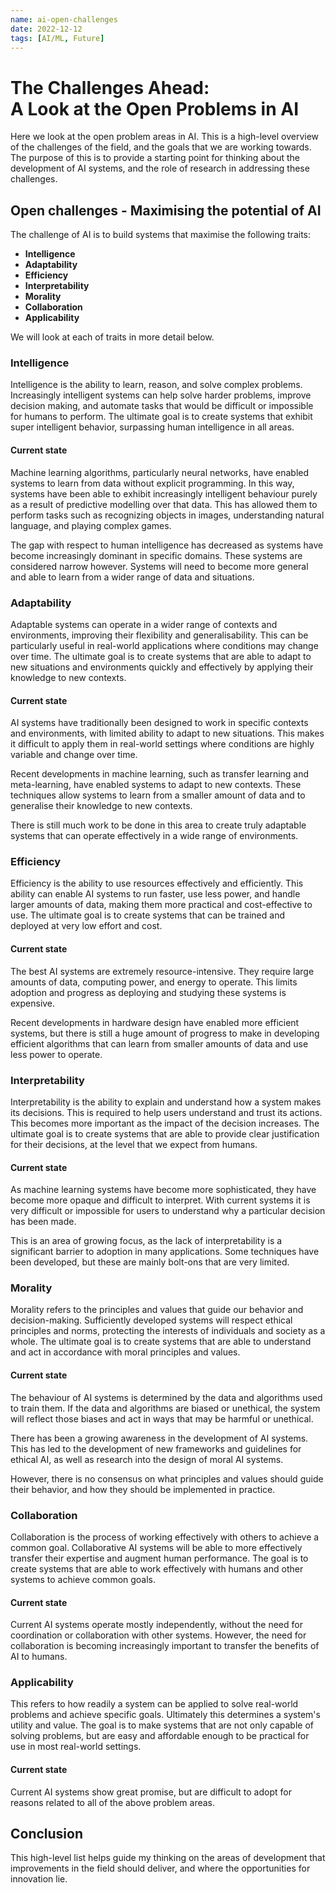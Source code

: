 ```yaml
---
name: ai-open-challenges
date: 2022-12-12
tags: [AI/ML, Future]
---
```


# The Challenges Ahead:<br />A Look at the Open Problems in AI

Here we look at the open problem areas in AI. This is a high-level overview of the challenges of the field, and the goals that we are working towards. The purpose of this is to provide a starting point for thinking about the development of AI systems, and the role of research in addressing these challenges.

## Open challenges - Maximising the potential of AI

The challenge of AI is to build systems that maximise the following traits:

- **Intelligence**
- **Adaptability**
- **Efficiency**
- **Interpretability**
- **Morality**
- **Collaboration**
- **Applicability**

We will look at each of traits in more detail below.

### Intelligence

Intelligence is the ability to learn, reason, and solve complex problems. Increasingly intelligent systems can help solve harder problems, improve decision making, and automate tasks that would be difficult or impossible for humans to perform. The ultimate goal is to create systems that exhibit super intelligent behavior, surpassing human intelligence in all areas.

#### Current state

Machine learning algorithms, particularly neural networks, have enabled systems to learn from data without explicit programming. In this way, systems have been able to exhibit increasingly intelligent behaviour purely as a result of predictive modelling over that data. This has allowed them to perform tasks such as recognizing objects in images, understanding natural language, and playing complex games.

The gap with respect to human intelligence has decreased as systems have become increasingly dominant in specific domains. These systems are considered narrow however. Systems will need to become more general and able to learn from a wider range of data and situations.

### Adaptability

Adaptable systems can operate in a wider range of contexts and environments, improving their flexibility and generalisability. This can be particularly useful in real-world applications where conditions may change over time. The ultimate goal is to create systems that are able to adapt to new situations and environments quickly and effectively by applying their knowledge to new contexts.

#### Current state

AI systems have traditionally been designed to work in specific contexts and environments, with limited ability to adapt to new situations. This makes it difficult to apply them in real-world settings where conditions are highly variable and change over time.

Recent developments in machine learning, such as transfer learning and meta-learning, have enabled systems to adapt to new contexts. These techniques allow systems to learn from a smaller amount of data and to generalise their knowledge to new contexts.

There is still much work to be done in this area to create truly adaptable systems that can operate effectively in a wide range of environments.

### Efficiency

Efficiency is the ability to use resources effectively and efficiently. This ability can enable AI systems to run faster, use less power, and handle larger amounts of data, making them more practical and cost-effective to use. The ultimate goal is to create systems that can be trained and deployed at very low effort and cost.

#### Current state

The best AI systems are extremely resource-intensive. They require large amounts of data, computing power, and energy to operate. This limits adoption and progress as deploying and studying these systems is expensive.

Recent developments in hardware design have enabled more efficient systems, but there is still a huge amount of progress to make in developing efficient algorithms that can learn from smaller amounts of data and use less power to operate.

### Interpretability

Interpretability is the ability to explain and understand how a system makes its decisions. This is required to help users understand and trust its actions. This becomes more important as the impact of the decision increases. The ultimate goal is to create systems that are able to provide clear justification for their decisions, at the level that we expect from humans.

#### Current state

As machine learning systems have become more sophisticated, they have become more opaque and difficult to interpret. With current systems it is very difficult or impossible for users to understand why a particular decision has been made.

This is an area of growing focus, as the lack of interpretability is a significant barrier to adoption in many applications. Some techniques have been developed, but these are mainly bolt-ons that are very limited.

### Morality

Morality refers to the principles and values that guide our behavior and decision-making. Sufficiently developed systems will respect ethical principles and norms, protecting the interests of individuals and society as a whole. The ultimate goal is to create systems that are able to understand and act in accordance with moral principles and values.

#### Current state

The behaviour of AI systems is determined by the data and algorithms used to train them. If the data and algorithms are biased or unethical, the system will reflect those biases and act in ways that may be harmful or unethical.

There has been a growing awareness in the development of AI systems. This has led to the development of new frameworks and guidelines for ethical AI, as well as research into the design of moral AI systems.

However, there is no consensus on what principles and values should guide their behavior, and how they should be implemented in practice.

### Collaboration

Collaboration is the process of working effectively with others to achieve a common goal. Collaborative AI systems will be able to more effectively transfer their expertise and augment human performance. The goal is to create systems that are able to work effectively with humans and other systems to achieve common goals.

#### Current state

Current AI systems operate mostly independently, without the need for coordination or collaboration with other systems. However, the need for collaboration is becoming increasingly important to transfer the benefits of AI to humans.

### Applicability

This refers to how readily a system can be applied to solve real-world problems and achieve specific goals. Ultimately this determines a system's utility and value. The goal is to make systems that are not only capable of solving problems, but are easy and affordable enough to be practical for use in most real-world settings.

#### Current state

Current AI systems show great promise, but are difficult to adopt for reasons related to all of the above problem areas.

## Conclusion

This high-level list helps guide my thinking on the areas of development that improvements in the field should deliver, and where the opportunities for innovation lie.
